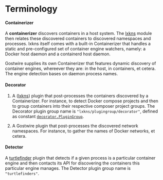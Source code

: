 <!-- markdownlint-disable MD001 -->
# Terminology

#### Containerizer

A **containerizer** discovers containers in a host system. The
[lxkns](https://github.com/thediveo/lxkns) module then relates these discovered
containers to discovered namespaces and processes. lxkns itself comes with a
built-in Containerizer that handles a static and pre-configured set of container
engine watchers, namely: a Docker host daemon and a containerd host daemon.

Gostwire supplies its own Containerizer that features dynamic discovery of
container engines, whereever they are: in the host, in containers, et cetera.
The engine detection bases on daemon process names.

#### Decorator

1. A ([lxkns](https://github.com/thediveo/lxkns)) plugin that post-processes the
   containers discovered by a Containerizer. For instance, to detect Docker
   compose projects and then to group containers into their respective composer
   project groups. The Decorator plugin group name is
   `"lxkns/plugingroup/decorator"`, defined as constant
   [`decorator.PluginGroup`](https://github.com/TheDiveO/lxkns/blob/master/decorator/decorator.go#L21).

2. A Gostwire plugin that post-processes the discovered network namespaces. For
   instance, to gather the names of Docker networks, et cetera.

#### Detector

A [turtlefinder](https://github.com/siemens/turtlefinder) plugin that detects if
a given process is a particular container engine and then contacts its API for
discovering the containers this particular engine manages. The Detector plugin
group name is `"turtlefinders"`.
